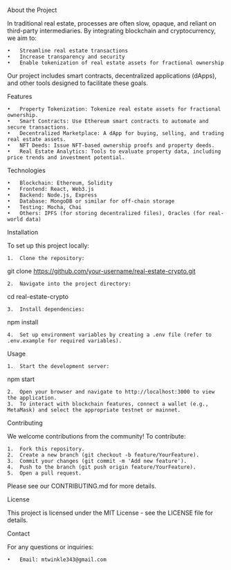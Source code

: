 About the Project

In traditional real estate, processes are often slow, opaque, and reliant on third-party intermediaries. By integrating blockchain and cryptocurrency, we aim to:

	•	Streamline real estate transactions
	•	Increase transparency and security
	•	Enable tokenization of real estate assets for fractional ownership

Our project includes smart contracts, decentralized applications (dApps), and other tools designed to facilitate these goals.

Features

	•	Property Tokenization: Tokenize real estate assets for fractional ownership.
	•	Smart Contracts: Use Ethereum smart contracts to automate and secure transactions.
	•	Decentralized Marketplace: A dApp for buying, selling, and trading real estate assets.
	•	NFT Deeds: Issue NFT-based ownership proofs and property deeds.
	•	Real Estate Analytics: Tools to evaluate property data, including price trends and investment potential.

Technologies

	•	Blockchain: Ethereum, Solidity
	•	Frontend: React, Web3.js
	•	Backend: Node.js, Express
	•	Database: MongoDB or similar for off-chain storage
	•	Testing: Mocha, Chai
	•	Others: IPFS (for storing decentralized files), Oracles (for real-world data)

Installation

To set up this project locally:

	1.	Clone the repository:

git clone https://github.com/your-username/real-estate-crypto.git


	2.	Navigate into the project directory:

cd real-estate-crypto


	3.	Install dependencies:

npm install


	4.	Set up environment variables by creating a .env file (refer to .env.example for required variables).

Usage

	1.	Start the development server:

npm start


	2.	Open your browser and navigate to http://localhost:3000 to view the application.
	3.	To interact with blockchain features, connect a wallet (e.g., MetaMask) and select the appropriate testnet or mainnet.

Contributing

We welcome contributions from the community! To contribute:

	1.	Fork this repository.
	2.	Create a new branch (git checkout -b feature/YourFeature).
	3.	Commit your changes (git commit -m 'Add new feature').
	4.	Push to the branch (git push origin feature/YourFeature).
	5.	Open a pull request.

Please see our CONTRIBUTING.md for more details.

License

This project is licensed under the MIT License - see the LICENSE file for details.

Contact

For any questions or inquiries:

	•	Email: mtwinkle343@gmail.com
	

